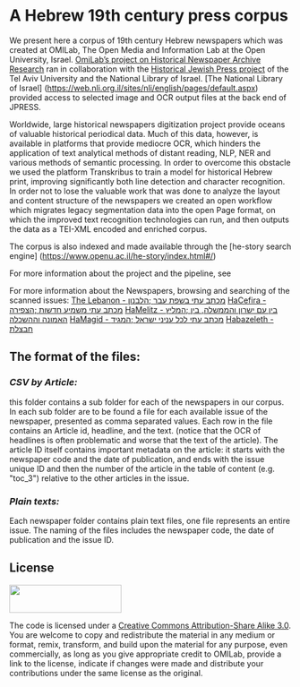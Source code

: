 # A Hebrew 19th century press corpus

We present here a corpus of 19th century Hebrew newspapers which was created at OMILab, The Open Media and Information Lab at the Open University, Israel. 
[OmiLab’s project on Historical Newspaper Archive Research](https://www.openu.ac.il/en/omilab/pages/historicalnewspaper.aspx) ran in collaboration with the [Historical Jewish Press project](https://web.nli.org.il/sites/JPress/English) of the Tel Aviv University and the National Library of Israel.  [The National Library of Israel] (https://web.nli.org.il/sites/nli/english/pages/default.aspx) provided access to selected image and OCR output files at the back end of JPRESS. 

Worldwide, large historical newspapers digitization project provide oceans of valuable historical periodical data. Much of this data, however, is available in platforms that provide mediocre OCR, which hinders the application of text analytical methods of distant reading, NLP, NER and various methods of semantic processing. In order to overcome this obstacle we used the platform Transkribus to train a model for historical Hebrew print, improving significantly both line detection and character recognition. In order not to lose the valuable work that was done to analyze the layout and content structure of the newspapers we created an open workflow which migrates legacy segmentation data into the open Page format, on which the improved text recognition technologies can run, and then outputs the data as a TEI-XML encoded and enriched corpus.

The corpus is also indexed and made available  through the [he-story search engine] (https://www.openu.ac.il/he-story/index.html#/)

For more information about the project and the pipeline, see 

For more information about the Newspapers, browsing and searching of the scanned issues:
[The Lebanon⁩ - ⁨הלבנון⁩⁩; מכתב עתי בשפת עבר](https://www.nli.org.il/en/newspapers/hlb)
[HaCefira⁩ - ⁨הצפירה⁩⁩; מכתב עתי משמיע חדשות](https://www.nli.org.il/en/newspapers/hzf)
[HaMelitz⁩ - ⁨המליץ⁩⁩; בין עם ישרון והממשלה, בין האמונה וההשכלה](https://www.nli.org.il/en/newspapers/hmz)
[HaMagid⁩ - ⁨המגיד⁩⁩; מכתב עתי לכל עניני ישראל](https://www.nli.org.il/en/newspapers/mgd)
[Habazeleth⁩ - חבצלת](https://www.nli.org.il/en/newspapers/hzt)


## The format of the files:

### *CSV by Article:*
this folder contains a sub folder for each of the newspapers in our corpus. In each sub folder are to be found a file for each available issue of the newspaper, presented as comma separated values. Each row in the file contains an Article id, headline, and the text. 
(notice that the OCR of headlines is often problematic and worse that the text of the article).
The article ID itself contains important metadata on the article: it starts with the newspaper code and the date of publication, and ends with the issue unique ID and then the number of the article in the table of content (e.g. "toc_3") relative to the other articles in the issue.  

### *Plain texts:*
Each newspaper folder contains plain text files, one file represents an entire issue. The naming of the files includes the newspaper code, the date of publication and the issue ID. 

## License
<img src="https://github.com/yanirmr/historical_press/blob/master/OCR_Pipeline/images_for_tutorial/CC-BY-SA_icon.svg.png" width="200" height="50" />

The code is licensed under a [Creative Commons Attribution-Share Alike 3.0](https://creativecommons.org/licenses/by-sa/4.0/). You are welcome to copy and redistribute the material in any medium or format, remix, transform, and build upon the material for any purpose, even commercially,  as long as you give appropriate credit to OMILab, provide a link to the license,  indicate if changes were made and distribute your contributions under the same license as the original. 

